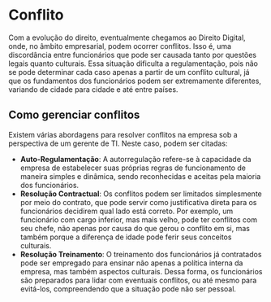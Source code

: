 # Conflito
Com a evolução do direito, eventualmente chegamos ao Direito Digital, onde, no âmbito empresarial, podem ocorrer conflitos. Isso é, uma discordância entre funcionários que pode ser causada tanto por questões legais quanto culturais. Essa situação dificulta a regulamentação, pois não se pode determinar cada caso apenas a partir de um conflito cultural, já que os fundamentos dos funcionários podem ser extremamente diferentes, variando de cidade para cidade e até entre países.

## Como gerenciar conflitos
Existem várias abordagens para resolver conflitos na empresa sob a perspectiva de um gerente de TI. Neste caso, podem ser citadas:
* __Auto-Regulamentação__: A autorregulação refere-se à capacidade da empresa de estabelecer suas próprias regras de funcionamento de maneira simples e dinâmica, sendo reconhecidas e aceitas pela maioria dos funcionários. 
* __Resolução Contractual__: Os conflitos podem ser limitados simplesmente por meio do contrato, que pode servir como justificativa direta para os funcionários decidirem qual lado está correto. Por exemplo, um funcionário com cargo inferior, mas mais velho, pode ter conflitos com seu chefe, não apenas por causa do que gerou o conflito em si, mas também porque a diferença de idade pode ferir seus conceitos culturais.
* __Resolução Treinamento__: O treinamento dos funcionários já contratados pode ser empregado para ensinar não apenas a política interna da empresa, mas também aspectos culturais. Dessa forma, os funcionários são preparados para lidar com eventuais conflitos, ou até mesmo para evitá-los, compreendendo que a situação pode não ser pessoal.
